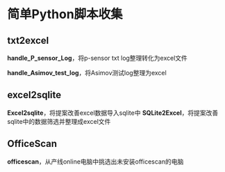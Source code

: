 简单Python脚本收集
===

txt2excel
---

**handle_P_sensor_Log**，将p-sensor txt log整理转化为excel文件

**handle_Asimov_test_log**，将Asimov测试log整理为excel

excel2sqlite
---

**Excel2sqlite**，将提案改善excel数据导入sqlite中
**SQLite2Excel**，将提案改善sqlite中的数据筛选并整理成excel文件

OfficeScan
---

**officescan**，从产线online电脑中挑选出未安装officescan的电脑

